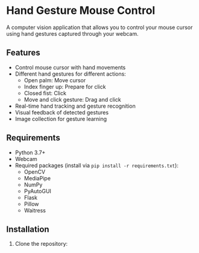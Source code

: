 # Hand Gesture Mouse Control

A computer vision application that allows you to control your mouse cursor using hand gestures captured through your webcam.

## Features

- Control mouse cursor with hand movements
- Different hand gestures for different actions:
  - Open palm: Move cursor
  - Index finger up: Prepare for click
  - Closed fist: Click
  - Move and click gesture: Drag and click
- Real-time hand tracking and gesture recognition
- Visual feedback of detected gestures
- Image collection for gesture learning

## Requirements

- Python 3.7+
- Webcam
- Required packages (install via `pip install -r requirements.txt`):
  - OpenCV
  - MediaPipe
  - NumPy
  - PyAutoGUI
  - Flask
  - Pillow
  - Waitress

## Installation

1. Clone the repository: 